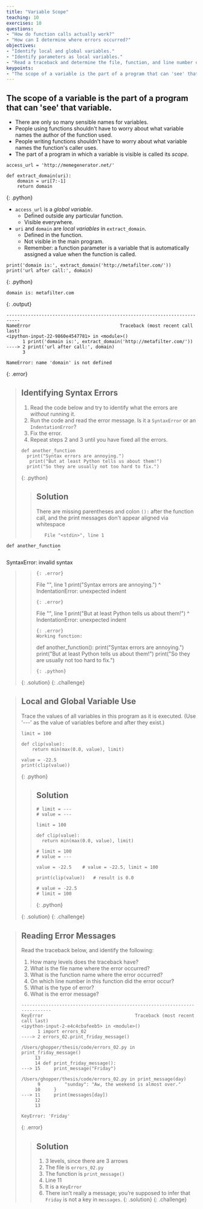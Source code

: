 ```yaml
---
title: "Variable Scope"
teaching: 10
exercises: 10
questions:
- "How do function calls actually work?"
- "How can I determine where errors occurred?"
objectives:
- "Identify local and global variables."
- "Identify parameters as local variables."
- "Read a traceback and determine the file, function, and line number on which the error occurred, the type of error, and the error message."
keypoints:
- "The scope of a variable is the part of a program that can 'see' that variable."
---
```

## The scope of a variable is the part of a program that can 'see' that variable.

*   There are only so many sensible names for variables.
*   People using functions shouldn't have to worry about
    what variable names the author of the function used.
*   People writing functions shouldn't have to worry about
    what variable names the function's caller uses.
*   The part of a program in which a variable is visible is called its *scope*.

~~~
access_url = 'http://memegenerator.net/'

def extract_domain(uri):
    domain = uri[7:-1]
    return domain
~~~
{: .python}

*   `access_url` is a *global variable*.
    *   Defined outside any particular function.
    *   Visible everywhere.
*   `uri` and `domain` are *local variables* in `extract_domain`.
    *   Defined in the function.
    *   Not visible in the main program.
    *   Remember: a function parameter is a variable
        that is automatically assigned a value when the function is called.

~~~
print('domain is:', extract_domain('http://metafilter.com/'))
print('url after call:', domain)
~~~
{: .python}
~~~
domain is: metafilter.com
~~~
{: .output}
~~~
---------------------------------------------------------------------------
NameError                                 Traceback (most recent call last)
<ipython-input-22-9860e4547781> in <module>()
      1 print('domain is:', extract_domain('http://metafilter.com/'))
----> 2 print('url after call:', domain)
      3 

NameError: name 'domain' is not defined
~~~
{: .error}


> ## Identifying Syntax Errors
>
> 1. Read the code below and try to identify what the errors are
>    *without* running it.
> 2. Run the code and read the error message.
>    Is it a `SyntaxError` or an `IndentationError`?
> 3. Fix the error.
> 4. Repeat steps 2 and 3 until you have fixed all the errors.
>
> ~~~
> def another_function
>   print("Syntax errors are annoying.")
>    print("But at least Python tells us about them!")
>   print("So they are usually not too hard to fix.")
> ~~~
> {: .python}
> > ## Solution
> > There are missing parentheses and colon `():` after the function call, and the print messages don't appear aligned via whitespace
> > ~~~
> >    File "<stdin>", line 1
    def another_function
                       ^
SyntaxError: invalid syntax
> > ~~~
> > {: .error}
> > ~~~
> >   File "<stdin>", line 1
    print("Syntax errors are annoying.")
    ^
IndentationError: unexpected indent  
> > ~~~
> > {: .error}
> > ~~~
> >   File "<stdin>", line 1
    print("But at least Python tells us about them!")
    ^
IndentationError: unexpected indent  
> > ~~~
> > {: .error}
> > Working function:  
> > ~~~
> > def another_function():
  print("Syntax errors are annoying.")
  print("But at least Python tells us about them!")
  print("So they are usually not too hard to fix.")
> > ~~~
> > {: .python}
> {: .solution}
{: .challenge}

> ## Local and Global Variable Use
>
> Trace the values of all variables in this program as it is executed.
> (Use '---' as the value of variables before and after they exist.)
>
> ~~~
> limit = 100
>
> def clip(value):
>     return min(max(0.0, value), limit)
>
> value = -22.5
> print(clip(value))
> ~~~
> {: .python}
> > ## Solution
> > ~~~
> > # limit = ---
> > # value = ---
> > 
> > limit = 100   
> > 
> > def clip(value):  
> >   return min(max(0.0, value), limit)
> > 
> > # limit = 100
> > # value = ---
> > 
> > value = -22.5    # value = -22.5, limit = 100
> > 
> > print(clip(value))   # result is 0.0
> > 
> > # value = -22.5
> > # limit = 100
> > ~~~
> > {: .python}
> >
> {: .solution}
{: .challenge}


> ## Reading Error Messages
>
> Read the traceback below, and identify the following:
>
> 1. How many levels does the traceback have?
> 2. What is the file name where the error occurred?
> 3. What is the function name where the error occurred?
> 4. On which line number in this function did the error occur?
> 5. What is the type of error?
> 6. What is the error message?
>
> ~~~
> ---------------------------------------------------------------------------
> KeyError                                  Traceback (most recent call last)
> <ipython-input-2-e4c4cbafeeb5> in <module>()
>       1 import errors_02
> ----> 2 errors_02.print_friday_message()
>
> /Users/ghopper/thesis/code/errors_02.py in print_friday_message()
>      13
>      14 def print_friday_message():
> ---> 15     print_message("Friday")
>
> /Users/ghopper/thesis/code/errors_02.py in print_message(day)
>       9         "sunday": "Aw, the weekend is almost over."
>      10     }
> ---> 11     print(messages[day])
>      12
>      13
>
> KeyError: 'Friday'
> ~~~
> {: .error}
> > ## Solution
> > 1. 3 levels, since there are 3 arrows
> > 2. The file is `errors_02.py` 
> > 3. The function is `print_message()`
> > 4. Line 11
> > 5. It is a `KeyError`
> > 6. There isn’t really a message; you’re supposed to infer that `Friday` is not a key in `messages`.
> {: .solution}
{: .challenge}
